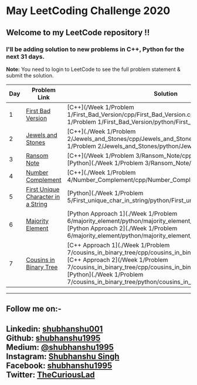 May LeetCoding Challenge 2020
========
## Welcome to my LeetCode repository !!
### I'll be adding solution to new problems in C++, Python for the next 31 days.

**Note:** You need to login to LeetCode to see the full problem statement & submit the solution.

| Day | Problem Link | Solution | Difficulty |
|---| ----- | -------- | ---------- |
|1|[First Bad Version](https://leetcode.com/explore/challenge/card/may-leetcoding-challenge/534/week-1-may-1st-may-7th/3316/) | [C++](/Week 1/Problem 1/First_Bad_Version/cpp/First_Bad_Version.cpp), [Python](/Week 1/Problem 1/First_Bad_Version/python/First_Bad_Version.py) |Easy|
|2|[Jewels and Stones](https://leetcode.com/explore/challenge/card/may-leetcoding-challenge/534/week-1-may-1st-may-7th/3317/) | [C++](./Week 1/Problem 2/Jewels_and_Stones/cpp/Jewels_and_Stones.cpp), [Python](./Week 1/Problem 2/Jewels_and_Stones/python/Jewels_and_Stones.py ) |Easy|
|3|[Ransom Note](https://leetcode.com/explore/challenge/card/may-leetcoding-challenge/534/week-1-may-1st-may-7th/3318/) | [C++](/Week 1/Problem 3/Ransom_Note/cpp/Ransom_Note.cpp), [Python](./Week 1/Problem 3/Ransom_Note/python/Ransom_Note.py) |Easy|
|4|[Number Complement](https://leetcode.com/explore/challenge/card/may-leetcoding-challenge/534/week-1-may-1st-may-7th/3319/) | [C++](./Week 1/Problem 4/Number_Complement/cpp/Number_Complement.cpp) |Easy|
|5|[First Unique Character in a String](https://leetcode.com/explore/challenge/card/may-leetcoding-challenge/534/week-1-may-1st-may-7th/3320/) | [Python](./Week 1/Problem 5/First_unique_char_in_string/python/First_unique_char_in_string.py) |Easy|
|6|[Majority Element](https://leetcode.com/explore/challenge/card/may-leetcoding-challenge/534/week-1-may-1st-may-7th/3321/) | [Python Approach 1](./Week 1/Problem 6/majority_element/python/majority_element_approach_1.py /), [Python Approach 2](./Week 1/Problem 6/majority_element/python/majority_element_approach_2.py) |Easy|
|7|[Cousins in Binary Tree](https://leetcode.com/explore/challenge/card/may-leetcoding-challenge/534/week-1-may-1st-may-7th/3322/) | [C++ Approach 1](./Week 1/Problem 7/cousins_in_binary_tree/cpp/cousins_in_binary_tree_approach_1.cpp), [C++ Approach 2](/Week 1/Problem 7/cousins_in_binary_tree/cpp/cousins_in_binary_tree_approach_2.cpp), [Python](./Week 1/Problem 7/cousins_in_binary_tree/python/cousins_in_binary_tree_dfs.py) |Easy|





---
## Follow me on:-
**Linkedin:** [shubhanshu001](https://www.linkedin.com/in/shubhanshu001/) <br />
**Github:** [shubhanshu1995](https://github.com/shubhanshu1995) <br />
**Medium:** [@shubhanshu1995](https://medium.com/@shubhanshu1995) <br />
**Instagram:** [Shubhanshu Singh](https://www.instagram.com/shubhanshu._.singh/) <br />
**Facebook:** [shubhanshu1995](https://www.facebook.com/shubhanshu1995) <br />
**Twitter:** [TheCuriousLad](https://twitter.com/TheCuriousLad) <br />
---



